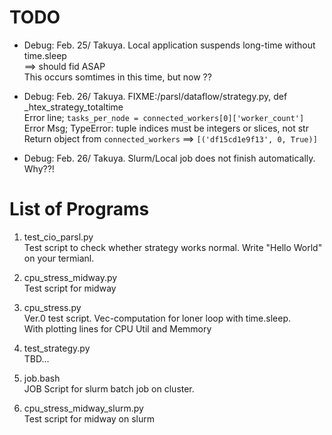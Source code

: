 # TODO 
* Debug: Feb. 25/ Takuya. Local application suspends long-time without time.sleep <br />
  ==> should fid ASAP <br />
  This occurs somtimes in this time, but now ??

* Debug: Feb. 26/ Takuya. FIXME:/parsl/dataflow/strategy.py, def _htex_strategy_totaltime  <br />
   Error line; `tasks_per_node = connected_workers[0]['worker_count']` <br />
   Error Msg;  TypeError: tuple indices must be integers or slices, not str <br />
   Return object from `connected_workers` ==>  `[('df15cd1e9f13', 0, True)]` 

* Debug: Feb. 26/ Takuya. Slurm/Local job does not finish automatically. Why??!  <br />

# List of Programs

1. test_cio_parsl.py  <br />
  Test script to check whether strategy works normal. Write "Hello World" on your termianl.

2. cpu_stress_midway.py  <br />
  Test script for midway

3. cpu_stress.py  <br />
  Ver.0 test script. Vec-computation for loner loop with time.sleep. <br />
  With plotting lines for CPU Util and Memmory 

4. test_strategy.py <br />
  TBD...

5. job.bash <br />
  JOB  Script for slurm batch job on cluster.

6. cpu_stress_midway_slurm.py  <br />
  Test script for midway on slurm 

